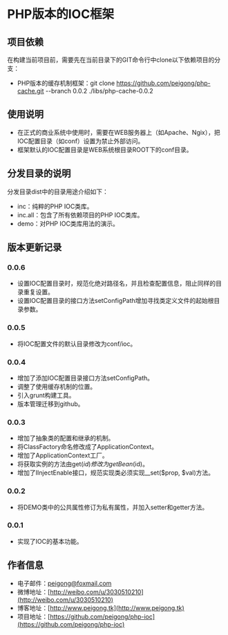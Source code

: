 # PHP版本的IOC框架 #

## 项目依赖 ##
在构建当前项目前，需要先在当前目录下的GIT命令行中clone以下依赖项目的分支：

 * PHP版本的缓存机制框架：git clone https://github.com/peigong/php-cache.git --branch 0.0.2 ./libs/php-cache-0.0.2

## 使用说明 ##
 * 在正式的商业系统中使用时，需要在WEB服务器上（如Apache、Ngix），把IOC配置目录（如conf）设置为禁止外部访问。
 * 框架默认的IOC配置目录是WEB系统根目录ROOT下的conf目录。

## 分发目录的说明 ##
分发目录dist中的目录用途介绍如下：

 * inc：纯粹的PHP IOC类库。
 * inc.all：包含了所有依赖项目的PHP IOC类库。
 * demo：对PHP IOC类库用法的演示。

## 版本更新记录 ##

### 0.0.6 ###
 * 设置IOC配置目录时，规范化绝对路径名，并且检查配置信息，阻止同样的目录重复设置。
 * 设置IOC配置目录的接口方法setConfigPath增加寻找类定义文件的起始根目录参数。

### 0.0.5 ###
 * 将IOC配置文件的默认目录修改为conf/ioc。

### 0.0.4 ###
 * 增加了添加IOC配置目录接口方法setConfigPath。
 * 调整了使用缓存机制的位置。
 * 引入grunt构建工具。
 * 版本管理迁移到github。

### 0.0.3 ###
 * 增加了抽象类的配置和继承的机制。
 * 将ClassFactory命名修改成了ApplicationContext。
 * 增加了ApplicationContext工厂。
 * 将获取实例的方法由get($id)修改为getBean($id)。
 * 增加了IInjectEnable接口，规范实现类必须实现__set($prop, $val)方法。

### 0.0.2 ###
 * 将DEMO类中的公共属性修订为私有属性，并加入setter和getter方法。

### 0.0.1 ###
 * 实现了IOC的基本功能。

## 作者信息 ##
 * 电子邮件：peigong@foxmail.com
 * 微博地址：[http://weibo.com/u/3030510210](http://weibo.com/u/3030510210)
 * 博客地址：[http://www.peigong.tk](http://www.peigong.tk)
 * 项目地址：[https://github.com/peigong/php-ioc](https://github.com/peigong/php-ioc)
